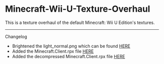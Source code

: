 # Minecraft-Wii-U-Texture-Overhaul
This is a texture overhaul of the default Minecraft: Wii U Edition's textures.


---------
Changelog
- Brightened the light_normal.png which can be found [HERE](https://github.com/thegamershollow/Minecraft-Wii-U-Texture-Overhaul/blob/main/WiiU/Minecraft%20Wii%20U%20Edition/content/Common/res/1_2_2/environment/light_normal.png)
- Added the Minecraft.Client.rpx file [HERE](https://github.com/thegamershollow/Minecraft-Wii-U-Texture-Overhaul/blob/main/WiiU/Minecraft%20Wii%20U%20Edition/code/Minecraft.Client.rpx)
- Added the decompressed Minecraft.Client.rpx file [HERE](https://github.com/thegamershollow/Minecraft-Wii-U-Texture-Overhaul/blob/main/WiiU/Minecraft%20Wii%20U%20Edition/Minecraft.Client.rtf)

